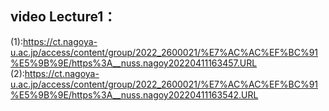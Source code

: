 ## video Lecture1：<br>
(1):https://ct.nagoya-u.ac.jp/access/content/group/2022_2600021/%E7%AC%AC%EF%BC%91%E5%9B%9E/https%3A__nuss.nagoy20220411163457.URL  <br>
(2):https://ct.nagoya-u.ac.jp/access/content/group/2022_2600021/%E7%AC%AC%EF%BC%91%E5%9B%9E/https%3A__nuss.nagoy20220411163542.URL   
